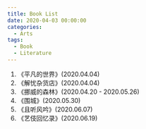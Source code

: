 ```yaml
---
title: Book List
date: 2020-04-03 00:00:00
categories:
  - Arts
tags:
  - Book
  - Literature
---
```


1. 《平凡的世界》(2020.04.04)
2. 《解忧杂货店》(2020.04.04)
3. 《挪威的森林》(2020.04.20 - 2020.05.26)
4. 《围城》(2020.05.30)
5. 《且听风吟》(2020.06.07)
6. 《艺伎回忆录》(2020.06.19)
